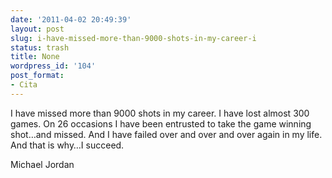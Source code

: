 ```yaml
---
date: '2011-04-02 20:49:39'
layout: post
slug: i-have-missed-more-than-9000-shots-in-my-career-i
status: trash
title: None
wordpress_id: '104'
post_format:
- Cita
---
```


I have missed more than 9000 shots in my career. I have lost almost 300 games. On 26 occasions I have been entrusted to take the game winning shot…and missed. And I have failed over and over and over again in my life. And that is why…I succeed.

Michael Jordan
